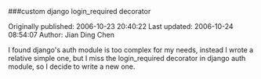 ###custom django login_required decorator

Originally published: 2006-10-23 20:40:22
Last updated: 2006-10-24 08:54:07
Author: Jian Ding Chen

I found django's auth module is too complex for my needs, instead I wrote a relative simple one, but I miss the login_required decorator in django auth module, so I decide to write a new one.